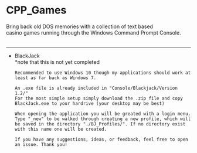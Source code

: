 # CPP_Games

Bring back old DOS memories with a collection of text based <br>
casino games running through the Windows Command Prompt Console.<br>
<br>
<hr>
<ul>
  <li>
    BlackJack<br>
    *note that this is not yet completed
    
    Recommended to use Windows 10 though my applications should work at 
    least as far back as Windows 7.
    
    An .exe file is already included in "Console/Blackjack/Version 1.2/"
    For the most simple setup simply download the .zip file and copy
    BlackJack.exe to your hardrive (your desktop may be best) 
    
    When opening the application you will be greated with a login menu.
    Type "_new" to be walked through creating a new profile, which will
    be saved in the directory "./BJ_Profiles/". If no directory exist
    with this name one will be created.
    
    If you have any suggestions, ideas, or feedback, feel free to open
    an issue. Thank you!
  </li>
</ul>
